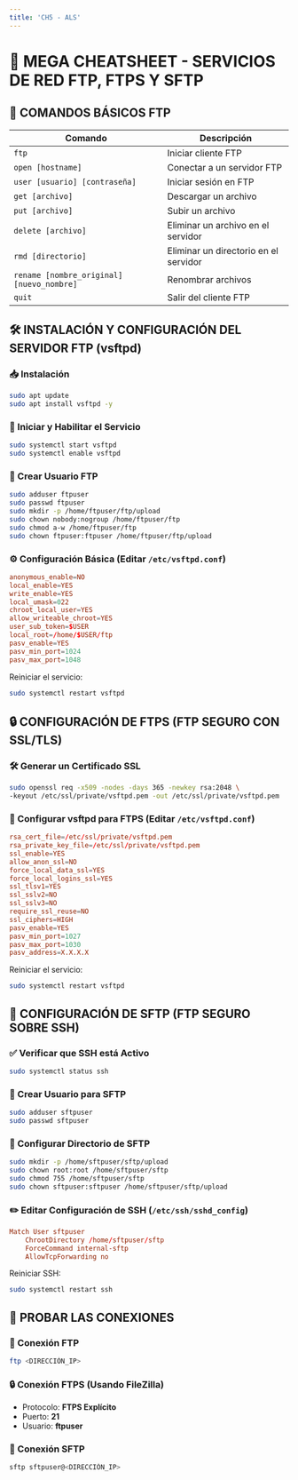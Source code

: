 ```yaml
---
title: 'CH5 - ALS'
---
```


# 📌 MEGA CHEATSHEET - SERVICIOS DE RED FTP, FTPS Y SFTP

## 🚀 COMANDOS BÁSICOS FTP

| Comando | Descripción |
|---------|------------|
| `ftp` | Iniciar cliente FTP |
| `open [hostname]` | Conectar a un servidor FTP |
| `user [usuario] [contraseña]` | Iniciar sesión en FTP |
| `get [archivo]` | Descargar un archivo |
| `put [archivo]` | Subir un archivo |
| `delete [archivo]` | Eliminar un archivo en el servidor |
| `rmd [directorio]` | Eliminar un directorio en el servidor |
| `rename [nombre_original] [nuevo_nombre]` | Renombrar archivos |
| `quit` | Salir del cliente FTP |

## 🛠️ INSTALACIÓN Y CONFIGURACIÓN DEL SERVIDOR FTP (vsftpd)

### 📥 Instalación
```bash
sudo apt update
sudo apt install vsftpd -y
```

### 🚀 Iniciar y Habilitar el Servicio
```bash
sudo systemctl start vsftpd
sudo systemctl enable vsftpd
```

### 👤 Crear Usuario FTP
```bash
sudo adduser ftpuser
sudo passwd ftpuser
sudo mkdir -p /home/ftpuser/ftp/upload
sudo chown nobody:nogroup /home/ftpuser/ftp
sudo chmod a-w /home/ftpuser/ftp
sudo chown ftpuser:ftpuser /home/ftpuser/ftp/upload
```

### ⚙️ Configuración Básica (Editar `/etc/vsftpd.conf`)
```conf
anonymous_enable=NO
local_enable=YES
write_enable=YES
local_umask=022
chroot_local_user=YES
allow_writeable_chroot=YES
user_sub_token=$USER
local_root=/home/$USER/ftp
pasv_enable=YES
pasv_min_port=1024
pasv_max_port=1048
```
Reiniciar el servicio:
```bash
sudo systemctl restart vsftpd
```

## 🔒 CONFIGURACIÓN DE FTPS (FTP SEGURO CON SSL/TLS)

### 🛠 Generar un Certificado SSL
```bash
sudo openssl req -x509 -nodes -days 365 -newkey rsa:2048 \
-keyout /etc/ssl/private/vsftpd.pem -out /etc/ssl/private/vsftpd.pem
```

### 📄 Configurar vsftpd para FTPS (Editar `/etc/vsftpd.conf`)
```conf
rsa_cert_file=/etc/ssl/private/vsftpd.pem
rsa_private_key_file=/etc/ssl/private/vsftpd.pem
ssl_enable=YES
allow_anon_ssl=NO
force_local_data_ssl=YES
force_local_logins_ssl=YES
ssl_tlsv1=YES
ssl_sslv2=NO
ssl_sslv3=NO
require_ssl_reuse=NO
ssl_ciphers=HIGH
pasv_enable=YES
pasv_min_port=1027
pasv_max_port=1030
pasv_address=X.X.X.X
```
Reiniciar el servicio:
```bash
sudo systemctl restart vsftpd
```

## 🔑 CONFIGURACIÓN DE SFTP (FTP SEGURO SOBRE SSH)

### ✅ Verificar que SSH está Activo
```bash
sudo systemctl status ssh
```

### 👤 Crear Usuario para SFTP
```bash
sudo adduser sftpuser
sudo passwd sftpuser
```

### 📁 Configurar Directorio de SFTP
```bash
sudo mkdir -p /home/sftpuser/sftp/upload
sudo chown root:root /home/sftpuser/sftp
sudo chmod 755 /home/sftpuser/sftp
sudo chown sftpuser:sftpuser /home/sftpuser/sftp/upload
```

### ✏️ Editar Configuración de SSH (`/etc/ssh/sshd_config`)
```conf
Match User sftpuser
    ChrootDirectory /home/sftpuser/sftp
    ForceCommand internal-sftp
    AllowTcpForwarding no
```
Reiniciar SSH:
```bash
sudo systemctl restart ssh
```

## 🔗 PROBAR LAS CONEXIONES

### 📡 Conexión FTP
```bash
ftp <DIRECCIÓN_IP>
```

### 🔒 Conexión FTPS (Usando FileZilla)
- Protocolo: **FTPS Explícito**
- Puerto: **21**
- Usuario: **ftpuser**

### 🔑 Conexión SFTP
```bash
sftp sftpuser@<DIRECCIÓN_IP>
```
